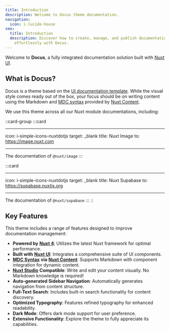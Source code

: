 ```yaml
---
title: Introduction
description: Welcome to Docus theme documentation.
navigation:
  icon: i-lucide-house
seo:
  title: Introduction
  description: Discover how to create, manage, and publish documentation
    effortlessly with Docus.
---
```


Welcome to **Docus**, a fully integrated documentation solution built with [Nuxt UI](https://ui.nuxt.com).

## What is Docus?

Docus is a theme based on the [UI documentation template](https://docs-template.nuxt.dev/). While the visual style comes ready out of the box, your focus should be on writing content using the Markdown and [MDC syntax](https://content.nuxt.com/docs/files/markdown#mdc-syntax) provided by [Nuxt Content](https://content.nuxt.com).

We use this theme across all our Nuxt module documentations, including:

::card-group
:::card

---

icon: i-simple-icons-nuxtdotjs
target: \_blank
title: Nuxt Image
to: https://image.nuxt.com

---

The documentation of `@nuxt/image`
:::

:::card

---

icon: i-simple-icons-nuxtdotjs
target: \_blank
title: Nuxt Supabase
to: https://supabase.nuxtjs.org

---

The documentation of `@nuxt/supabase`
:::
::

## Key Features

This theme includes a range of features designed to improve documentation management:

- **Powered by** [**Nuxt 4**](https://nuxt.com): Utilizes the latest Nuxt framework for optimal performance.
- **Built with** [**Nuxt UI**](https://ui.nuxt.com): Integrates a comprehensive suite of UI components.
- [**MDC Syntax**](https://content.nuxt.com/usage/markdown) **via** [**Nuxt Content**](https://content.nuxt.com): Supports Markdown with component integration for dynamic content.
- [**Nuxt Studio**](https://content.nuxt.com/docs/studio) **Compatible**: Write and edit your content visually. No Markdown knowledge is required!
- **Auto-generated Sidebar Navigation**: Automatically generates navigation from content structure.
- **Full-Text Search**: Includes built-in search functionality for content discovery.
- **Optimized Typography**: Features refined typography for enhanced readability.
- **Dark Mode**: Offers dark mode support for user preference.
- **Extensive Functionality**: Explore the theme to fully appreciate its capabilities.
